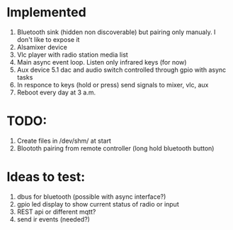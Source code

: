 # Implemented
 1. Bluetooth sink (hidden non discoverable) but pairing only manualy. I don't like to expose it
 1. Alsamixer device
 1. Vlc player with radio station media list
 1. Main async event loop. Listen only infrared keys (for now)
 1. Aux device 5.1 dac and audio switch controlled through gpio with async tasks
 1. In responce to keys (hold or press) send signals to mixer, vlc, aux
 1. Reboot every day at 3 a.m.

# TODO:
 1. Create files in /dev/shm/ at start
 1. Bloototh pairing from remote controller (long hold bluetooth button)

# Ideas to test:
 1. dbus for bluetooth (possible with async interface?)
 1. gpio led display to show current status of radio or input
 1. REST api or different mqtt?
 1. send ir events (needed?)

